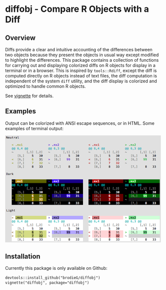 # diffobj - Compare R Objects with a Diff

## Overview

Diffs provide a clear and intuitive accounting of the differences between two objects because they present the objects in usual way except modified to highlight the differences.  This package contains a collection of functions for carrying out and displaying colorized diffs on R objects for display in a terminal or in a browser.  This is inspired by `tools::Rdiff`, except the diff is computed directly on R objects instead of text files, the diff computation is independent of the system `diff` utility, and the diff display is colorized and optimized to handle common R objects.

See [vignette](http://htmlpreview.github.io/?https://raw.githubusercontent.com/brodieG/diffobj/rc/inst/doc/diffobj.html) for details.

## Examples

Output can be colorized with ANSI escape sequences, or in HTML.  Some examples of terminal output:

![samples](/vignettes/ansi256brightness.png)

## Installation

Currently this package is only available on Github:

```
devtools::install_github("brodieG/diffobj")
vignette("diffobj", package="diffobj")
```
